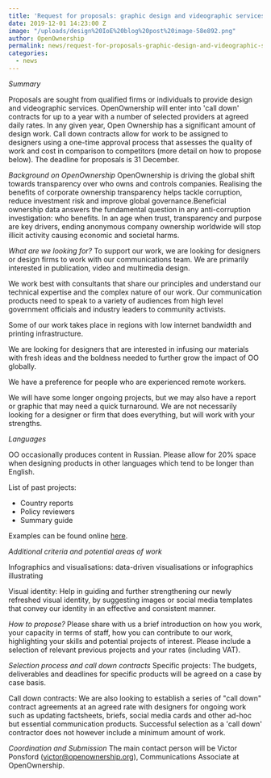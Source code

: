 ```yaml
---
title: 'Request for proposals: graphic design and videographic services'
date: 2019-12-01 14:23:00 Z
image: "/uploads/design%20IoE%20blog%20post%20image-58e892.png"
author: OpenOwnership
permalink: news/request-for-proposals-graphic-design-and-videographic-services/
categories:
  - news
---
```


*Summary*

Proposals are sought from qualified firms or individuals to provide design and videographic services. OpenOwnership will enter into 'call down' contracts for up to a year with a number of selected providers at agreed daily rates. In any given year, Open Ownership has a significant amount of design work. Call down contracts allow for work to be assigned to designers using a one-time approval process that assesses the quality of work and cost in comparison to competitors (more detail on how to propose below). The deadline for proposals is 31 December.

*Background on OpenOwnership*
OpenOwnership is driving the global shift towards transparency over who owns and controls companies. Realising the benefits of corporate ownership transparency helps tackle corruption, reduce investment risk and improve global governance.Beneficial ownership data answers the fundamental question in any anti-corruption investigation: who benefits. In an age when trust, transparency and purpose are key drivers, ending anonymous company ownership worldwide will stop illicit activity causing economic and societal harms.

*What are we looking for?*
To support our work, we are looking for designers or design firms to work with our communications team. We are primarily interested in publication, video and multimedia design.

We work best with consultants that share our principles and understand our technical expertise and the complex nature of our work. Our communication products need to speak to a variety of audiences from high level government officials and industry leaders to community activists.

Some of our work takes place in regions with low internet bandwidth and printing infrastructure.

We are looking for designers that are interested in infusing our materials with fresh ideas and the boldness needed to further grow the impact of OO globally.

We have a preference for people who are experienced remote workers.

We will have some longer ongoing projects, but we may also have a report or graphic that may need a quick turnaround. We are not necessarily looking for a designer or firm that does everything, but will work with your strengths.

*Languages*

OO occasionally produces content in Russian. Please allow for 20% space when designing products in other languages which tend to be longer than English.

List of past projects:

* Country reports
* Policy reviewers
* Summary guide

Examples can be found online [here](https://drive.google.com/open?id=1lQfAvGAHthOyXpaUDuA1LJpYv_k_G7-N).

*Additional criteria and potential areas of work*

Infographics and visualisations: data-driven visualisations or infographics illustrating

Visual identity: Help in guiding and further strengthening our newly refreshed visual identity, by suggesting images or social media templates that convey our identity in an effective and consistent manner.

*How to propose?*
Please share with us a brief introduction on how you work, your capacity in terms of staff, how you can contribute to our work, highlighting your skills and potential projects of interest. Please include a selection of relevant previous projects and your rates (including VAT).

*Selection process and call down contracts*
Specific projects: The budgets, deliverables and deadlines for specific products will be agreed on a case by case basis.

Call down contracts: We are also looking to establish a series of "call down" contract agreements at an agreed rate with designers for ongoing work such as updating factsheets, briefs, social media cards and other ad-hoc but essential communication products. Successful selection as a 'call down' contractor does not however include a minimum amount of work.

*Coordination and Submission*
The main contact person will be Victor Ponsford (victor@openownership.org), Communications
Associate at OpenOwnership.
